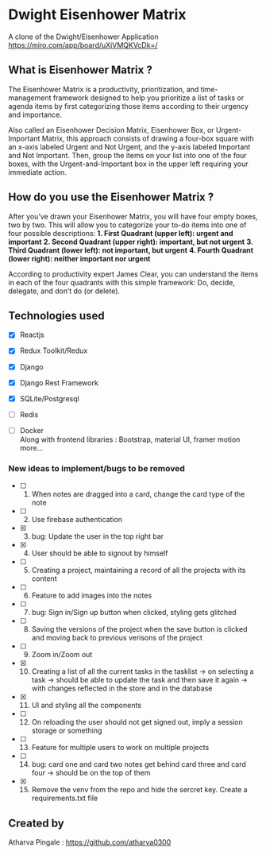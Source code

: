 # Dwight Eisenhower Matrix
A clone of the Dwight/Eisenhower Application
<a href = "https://miro.com/app/board/uXjVMQKVcDk=/">https://miro.com/app/board/uXjVMQKVcDk=/</a>

## What is Eisenhower Matrix ? 
The Eisenhower Matrix is a productivity, prioritization, and time-management framework designed to help you prioritize a list of tasks or agenda items by first categorizing those items according to their urgency and importance.

Also called an Eisenhower Decision Matrix, Eisenhower Box, or Urgent-Important Matrix, this approach consists of drawing a four-box square with an x-axis labeled Urgent and Not Urgent, and the y-axis labeled Important and Not Important. Then, group the items on your list into one of the four boxes, with the Urgent-and-Important box in the upper left requiring your immediate action.

## How do you use the Eisenhower Matrix ?
After you’ve drawn your Eisenhower Matrix, you will have four empty boxes, two by two. This will allow you to categorize your to-do items into one of four possible descriptions:
**1. First Quadrant  (upper left): urgent and important**
**2. Second Quadrant  (upper right): important, but not urgent**
**3. Third Quadrant (lower left): not important, but urgent**
**4. Fourth Quadrant (lower right): neither important nor urgent**

According to productivity expert James Clear, you can understand the items in each of the four quadrants with this simple framework: Do, decide, delegate, and don’t do (or delete).


## Technologies used 
- [X] Reactjs 
- [X] Redux Toolkit/Redux
- [X] Django 
- [X] Django Rest Framework
- [X] SQLite/Postgresql 
- [ ] Redis
- [ ] Docker<br/>
Along with frontend libraries : Bootstrap, material UI, framer motion 
more...


### New ideas to implement/bugs to be removed
- [ ] 1. When notes are dragged into a card, change the card type of the note
- [ ] 2. Use firebase authentication
- [X] 3. bug: Update the user in the top right bar
- [X] 4. User should be able to signout by himself
- [ ] 5. Creating a project, maintaining a record of all the projects with its content
- [ ] 6. Feature to add images into the notes
- [ ] 7. bug: Sign in/Sign up button when clicked, styling gets glitched
- [ ] 8. Saving the versions of the project when the save button is clicked and moving back to previous verisons of the project
- [ ] 9. Zoom in/Zoom out 
- [X] 10. Creating a list of all the current tasks in the tasklist -> on selecting a task -> should be able to update the task and then save it again -> with changes reflected in the store and in the database
- [X] 11. UI and styling all the components
- [ ] 12. On reloading the user should not get signed out, imply a session storage or something
- [ ] 13. Feature for multiple users to work on multiple projects
- [ ] 14. bug: card one and card two notes get behind card three and card four -> should be on the top of them
- [X] 15. Remove the venv from the repo and hide the sercret key. Create a requirements.txt file



## Created by
Atharva Pingale : https://github.com/atharva0300